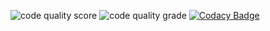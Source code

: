 
![code quality score](https://www.code-inspector.com/project/27368/score/svg)
![code quality grade](https://www.code-inspector.com/project/27368/status/svg)
[![Codacy Badge](https://app.codacy.com/project/badge/Grade/e7b690c885ad4b71bedc6f313ce46785)](https://www.codacy.com/gh/jairadhey/CPP_TEAM_MINI_PROJECT/dashboard?utm_source=github.com&amp;utm_medium=referral&amp;utm_content=jairadhey/CPP_TEAM_MINI_PROJECT&amp;utm_campaign=Badge_Grade)
